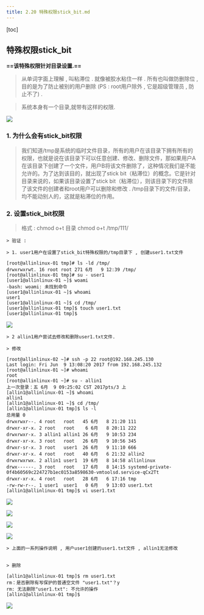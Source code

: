```yaml
---
title: 2.20 特殊权限stick_bit.md
---
```


[toc]

## 特殊权限stick_bit

**==该特殊权限针对目录设置.==**

> 从单词字面上理解 , 叫粘滞位 . 就像被胶水粘住一样 . 所有也叫做防删除位 , 目的是为了防止被别的用户删除 (PS : root用户除外 , 它是超级管理员 , 防止不了) .  

> 系统本身有一个目录,就带有这样的权限. 

![](http://oqjg6c4c1.bkt.clouddn.com/201706091255_85.png)

### 1. 为什么会有stick_bit权限

> 我们知道/tmp是系统的临时文件目录，所有的用户在该目录下拥有所有的权限，也就是说在该目录下可以任意创建、修改、删除文件，那如果用户A在该目录下创建了一个文件，用户B将该文件删除了，这种情况我们是不能允许的。为了达到该目的，就出现了stick bit（粘滞位）的概念。它是针对目录来说的，如果该目录设置了stick bit（粘滞位），则该目录下的文件除了该文件的创建者和root用户可以删除和修改 . /tmp目录下的文件/目录，均不能动别人的，这就是粘滞位的作用。

### 2. 设置stick_bit权限
> 格式 : chmod o+t 目录
> chmod o+t /tmp/111/

	> 验证 :

	> 1. user1用户在设置了stick_bit特殊权限的/tmp目录下 , 创建user1.txt文件

```
[root@allinlinux-01 tmp]# ls -ld /tmp/
drwxrwxrwt. 16 root root 271 6月   9 12:39 /tmp/
[root@allinlinux-01 tmp]# su - user1
[user1@allinlinux-01 ~]$ woami
-bash: woami: 未找到命令
[user1@allinlinux-01 ~]$ whoami
user1
[user1@allinlinux-01 ~]$ cd /tmp/
[user1@allinlinux-01 tmp]$ touch user1.txt
[user1@allinlinux-01 tmp]$ 

```

![](http://oqjg6c4c1.bkt.clouddn.com/201706091303_918.png)

	> 2 allin1用户尝试去修改和删除user1.txt文件.

	> 修改


```
[root@allinlinux-02 ~]# ssh -p 22 root@192.168.245.130
Last login: Fri Jun  9 13:08:20 2017 from 192.168.245.132
[root@allinlinux-01 ~]# whoami
root
[root@allinlinux-01 ~]# su - allin1
上一次登录：五 6月  9 09:25:02 CST 2017pts/3 上
[allin1@allinlinux-01 ~]$ whoami
allin1
[allin1@allinlinux-01 ~]$ cd /tmp/
[allin1@allinlinux-01 tmp]$ ls -l
总用量 0
drwxrwxr--. 4 root   root   45 6月   8 21:20 111
drwxr-xr-x. 2 root   root    6 6月   8 20:11 222
drwxrwxr-x. 3 allin1 allin1 26 6月   9 10:53 234
drwxr-xr-x. 3 root   root   26 6月   9 10:56 345
drwxr-sr-x. 3 root   user1  26 6月   9 11:10 666
drwxr-xr-x. 4 root   root   40 6月   6 21:32 allin2
drwxrwxrwx. 2 allin1 user1  19 6月   8 14:58 allinlinux
drwx------. 3 root   root   17 6月   8 14:15 systemd-private-0f4b60569c224727b1ec0153a8598630-vmtoolsd.service-qCx2Tt
drwxr-xr-x. 4 root   root   28 6月   6 17:16 tmp
-rw-rw-r--. 1 user1  user1   0 6月   9 13:03 user1.txt
[allin1@allinlinux-01 tmp]$ vi user1.txt 

```

![](http://oqjg6c4c1.bkt.clouddn.com/201706091310_701.png)

![](http://oqjg6c4c1.bkt.clouddn.com/201706091310_968.png)

![](http://oqjg6c4c1.bkt.clouddn.com/201706091311_873.png)

![](http://oqjg6c4c1.bkt.clouddn.com/201706091311_535.png)

	> 上面的一系列操作说明 , 用户user1创建的user1.txt文件 , allin1无法修改


	> 删除 

```
[allin1@allinlinux-01 tmp]$ rm user1.txt 
rm：是否删除有写保护的普通空文件 "user1.txt"？y
rm: 无法删除"user1.txt": 不允许的操作
[allin1@allinlinux-01 tmp]$ 

```

![](http://oqjg6c4c1.bkt.clouddn.com/201706091313_658.png)




